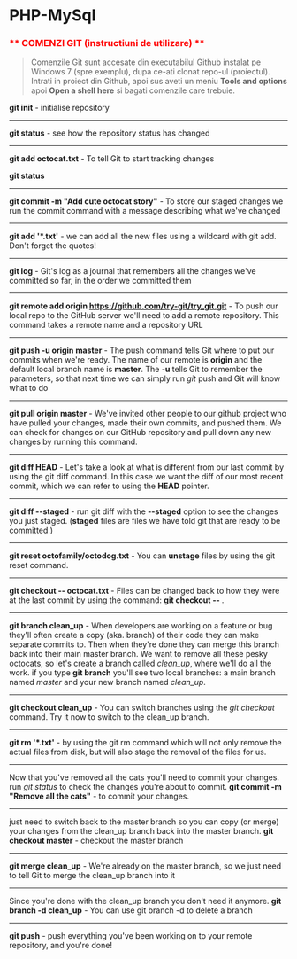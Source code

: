 PHP-MySql
=========

<h3 style="color: red;">** COMENZI GIT (instructiuni de utilizare) **</h3>

>Comenzile Git sunt accesate din executabilul Github instalat pe Windows 7 (spre exemplu), dupa ce-ati clonat repo-ul (proiectul). Intrati in proiect din Github, apoi sus aveti un meniu <b>Tools and options</b> apoi <b>Open a shell here</b> si bagati comenzile care trebuie.

<b>git init</b> - initialise repository

-----------------

<b>git status</b> - see how the repository status has changed

-----------------

<b>git add octocat.txt</b> - To tell Git to start tracking changes

  <b>git status</b>
  
-----------------

<b>git commit -m "Add cute octocat story"</b> - To store our staged changes we run the commit command with a message describing what we've changed

-----------------

<b>git add '*.txt'</b> - we can add all the new files using a wildcard with git add. Don't forget the quotes!

-----------------

<b>git log</b> - Git's log as a journal that remembers all the changes we've committed so far, in the order we committed them

-----------------

<b>git remote add origin https://github.com/try-git/try_git.git</b> - To push our local repo to the GitHub server we'll need to add a remote repository. This command takes a remote name and a repository URL

-----------------

<b>git push -u origin master</b> - The push command tells Git where to put our commits when we're ready. The name of our remote is <b>origin</b> and the default local branch name is <b>master</b>. The <b> -u</b> tells Git to remember the parameters, so that next time we can simply run <i>git</i> push and Git will know what to do

-----------------

<b>git pull origin master</b> - We've invited other people to our github project who have pulled your changes, made their own commits, and pushed them. We can check for changes on our GitHub repository and pull down any new changes by running this command.

-----------------

<b>git diff HEAD</b> - Let's take a look at what is different from our last commit by using the git diff command. In this case we want the diff of our most recent commit, which we can refer to using the <b>HEAD</b> pointer.

-----------------

<b>git diff --staged</b> - run git diff with the <b>--staged</b> option to see the changes you just staged. (<b>staged</b> files are files we have told git that are ready to be committed.)

-----------------

<b>git reset octofamily/octodog.txt</b> - You can <b>unstage</b> files by using the git reset command.

-----------------

<b>git checkout -- octocat.txt</b> - Files can be changed back to how they were at the last commit by using the command: <b>git checkout -- <target> </b>.

-----------------

<b>git branch clean_up</b> - When developers are working on a feature or bug they'll often create a copy (aka. branch) of their code they can make separate commits to. Then when they're done they can merge this branch back into their main master branch. We want to remove all these pesky octocats, so let's create a branch called <i>clean_up</i>, where we'll do all the work.
if you type <b>git branch</b> you'll see two local branches: a main branch named <i>master</i> and your new branch named <i>clean_up</i>.

-----------------

<b>git checkout clean_up</b> - You can switch branches using the <i>git checkout <branch> </i> command. Try it now to switch to the clean_up branch.

-----------------

<b>git rm '*.txt'</b> - by using the git rm command which will not only remove the actual files from disk, but will also stage the removal of the files for us. 

-----------------

Now that you've removed all the cats you'll need to commit your changes.
run <i>git status</i> to check the changes you're about to commit.
<b>git commit -m "Remove all the cats"</b> - to commit your changes.

-----------------

just need to switch back to the master branch so you can copy (or merge) your changes from the clean_up branch back into the master branch.
<b>git checkout master</b> - checkout the master branch

-----------------

<b>git merge clean_up</b> - We're already on the master branch, so we just need to tell Git to merge the clean_up branch into it

-----------------

Since you're done with the clean_up branch you don't need it anymore.
<b>git branch -d clean_up</b> - You can use git branch -d <branch name> to delete a branch

-----------------

<b>git push</b> - push everything you've been working on to your remote repository, and you're done!
